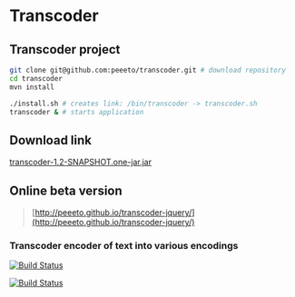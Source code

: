 # Transcoder

## Transcoder project

```bash
git clone git@github.com:peeeto/transcoder.git # download repository
cd transcoder
mvn install

./install.sh # creates link: /bin/transcoder -> transcoder.sh
transcoder & # starts application
```

## Download link

[transcoder-1.2-SNAPSHOT.one-jar.jar](https://drone.io/bitbucket.org/peeeto/transcoder/files/target/transcoder-1.2-SNAPSHOT.one-jar.jar)

## Online beta version

>[http://peeeto.github.io/transcoder-jquery/](http://peeeto.github.io/transcoder-jquery/)


### Transcoder encoder of text into various encodings

[![Build Status](https://drone.io/bitbucket.org/peeeto/transcoder/status.png)](https://drone.io/bitbucket.org/peeeto/transcoder/latest)

[![Build Status](https://travis-ci.org/peeeto/transcoder.svg)](https://travis-ci.org/peeeto/transcoder)
